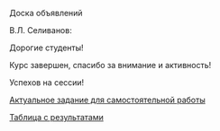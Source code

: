 Доска объявлений 

В.Л. Селиванов:

Дорогие студенты!

Курс завершен, спасибо за внимание и активность!

Успехов на сессии!

 [Актуальное задание для самостоятельной работы](https://docs.yandex.ru/docs/view?url=ya-disk%3A%2F%2F%2Fdisk%2Flogic1-24%2Ftask8.pdf&name=task8.pdf&uid=246453&nosw=1) 


[Таблица с результатами](https://docs.google.com/spreadsheets/d/1hWs-h_UE4exrvA1FCt9DGwIyGDuvBcTa66hMARPSbEQ/edit?gid=0#gid=0)



